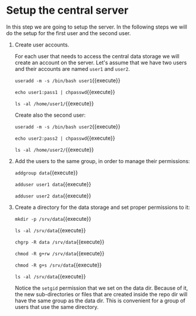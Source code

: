# Setup the central server

In this step we are going to setup the server. In the following steps
we will do the setup for the first user and the second user.

1. Create user accounts.

   For each user that needs to access the central data storage we will
   create an account on the server. Let's assume that we have two
   users and their accounts are named `user1` and `user2`.

   `useradd -m -s /bin/bash user1`{{execute}}
   
   `echo user1:pass1 | chpasswd`{{execute}}
   
   `ls -al /home/user1/`{{execute}}
   
   Create also the second user:
   
   `useradd -m -s /bin/bash user2`{{execute}}
   
   `echo user2:pass2 | chpasswd`{{execute}}

   `ls -al /home/user2/`{{execute}}
   
2. Add the users to the same group, in order to manage their permissions:

   `addgroup data`{{execute}}

   `adduser user1 data`{{execute}}

   `adduser user2 data`{{execute}}
   
3. Create a directory for the data storage and set proper permissions
   to it:

   `mkdir -p /srv/data`{{execute}}
   
   `ls -al /srv/data`{{execute}}

   `chgrp -R data /srv/data`{{execute}}
   
   `chmod -R g+rw /srv/data`{{execute}}

   `chmod -R g+s /srv/data`{{execute}}
   
   `ls -al /srv/data`{{execute}}
   
   Notice the `setgid` permission that we set on the data dir. Because
   of it, the new sub-directories or files that are created inside the
   repo dir will have the same group as the data dir. This is
   convenient for a group of users that use the same directory.
